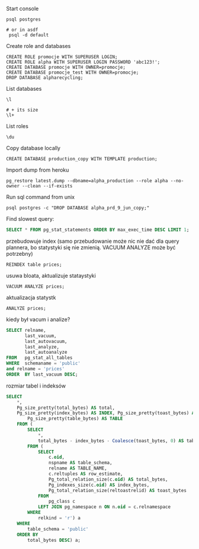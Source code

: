 Start console
```
psql postgres

# or in asdf
 psql -d default
```

Create role and databases
```
CREATE ROLE promocje WITH SUPERUSER LOGIN;
CREATE ROLE alpha WITH SUPERUSER LOGIN PASSWORD 'abc123!';
CREATE DATABASE promocje WITH OWNER=promocje;
CREATE DATABASE promocje_test WITH OWNER=promocje;
DROP DATABASE alpharecycling;
```

List databases
```
\l

# + its size
\l+
```


List roles
```
\du
```

Copy database locally
```
CREATE DATABASE production_copy WITH TEMPLATE production;
```

Import dump from heroku
```
pg_restore latest.dump --dbname=alpha_production --role alpha --no-owner --clean --if-exists
```

Run sql command from unix
```
psql postgres -c "DROP DATABASE alpha_prd_9_jun_copy;"
```

Find slowest query:
```sql
SELECT * FROM pg_stat_statements ORDER BY max_exec_time DESC LIMIT 1;
```

przebudowuje index (samo przebudowanie może nic nie dać dla query plannera, bo statystyki się nie zmienią. VACUUM ANALYZE może być potrzebny)
```
REINDEX table prices;
```

usuwa bloata, aktualizuje stataystyki
```
VACUUM ANALYZE prices;
```

aktualizacja statystk
```
ANALYZE prices;
```

kiedy był vacum i analize?
```sql
SELECT relname, 
       last_vacuum, 
       last_autovacuum, 
       last_analyze, 
       last_autoanalyze 
FROM   pg_stat_all_tables 
WHERE  schemaname = 'public' 
and relname = 'prices'
ORDER  BY last_vacuum DESC;
```

rozmiar tabel i indeksów
```sql
SELECT
	*,
	Pg_size_pretty(total_bytes) AS total,
	Pg_size_pretty(index_bytes) AS INDEX, Pg_size_pretty(toast_bytes) AS toast,
		Pg_size_pretty(table_bytes) AS TABLE
	FROM (
		SELECT
			*,
			total_bytes - index_bytes - Coalesce(toast_bytes, 0) AS table_bytes
		FROM (
			SELECT
				c.oid,
				nspname AS table_schema,
				relname AS TABLE_NAME,
				c.reltuples AS row_estimate,
				Pg_total_relation_size(c.oid) AS total_bytes,
				Pg_indexes_size(c.oid) AS index_bytes,
				Pg_total_relation_size(reltoastrelid) AS toast_bytes
			FROM
				pg_class c
			LEFT JOIN pg_namespace n ON n.oid = c.relnamespace
		WHERE
			relkind = 'r') a
	WHERE
		table_schema = 'public'
	ORDER BY
		total_bytes DESC) a; 
```
